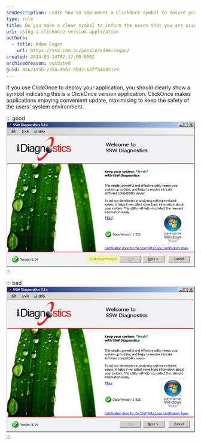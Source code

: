 ```yaml
---
seoDescription: Learn how to implement a ClickOnce symbol to ensure your application deployment is clear and secure.
type: rule
title: Do you make a clear symbol to inform the users that you are using a ClickOnce version application?
uri: using-a-clickonce-version-application
authors:
  - title: Adam Cogan
    url: https://ssw.com.au/people/adam-cogan/
created: 2014-03-14T02:17:00.000Z
archivedreason: outdated
guid: 45671d5b-239a-46b2-abd2-66ffa4045179
---
```

If you use ClickOnce to deploy your application, you should clearly show a symbol indicating this is a ClickOnce version application. ClickOnce makes applications enjoying convenient update, maximising to keep the safety of the users' system environment. 

<!--endintro-->
::: good
![Figure: Good example - Showed a symbol indicates this is a ClickOnce version of application](clickoncesymbol.jpg)
:::

::: bad
![Figure: Bad example - No any symbol indicates this is a ClickOnce version of application](nonclickonce.jpg)
:::